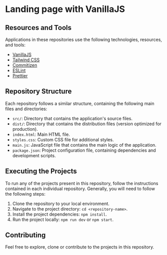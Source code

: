 # Landing page with VanillaJS

## Resources and Tools

Applications in these repositories use the following technologies, resources, and tools:

- [VanillaJS](https://developer.mozilla.org/en-US/docs/Web/JavaScript)
- [Tailwind CSS](https://tailwindcss.com/)
- [Commitizen](https://github.com/commitizen/cz-cli)
- [ESLint](https://eslint.org/)
- [Prettier](https://prettier.io/)

## Repository Structure

Each repository follows a similar structure, containing the following main files and directories:

- `src/`: Directory that contains the application's source files.
- `dist/`: Directory that contains the distribution files (version optimized for production).
- `index.html`: Main HTML file.
- `styles.css`: Custom CSS file for additional styles.
- `main.js`: JavaScript file that contains the main logic of the application.
- `package.json`: Project configuration file, containing dependencies and development scripts.

## Executing the Projects

To run any of the projects present in this repository, follow the instructions contained in each individual repository. Generally, you will need to follow the following steps:

1. Clone the repository to your local environment.
2. Navigate to the project directory: `cd <repository-name>`.
3. Install the project dependencies: `npm install`.
4. Run the project locally: `npm run dev` or `npm start`.

## Contributing

Feel free to explore, clone or contribute to the projects in this repository.
